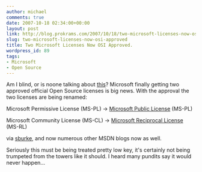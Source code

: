 ```yaml
---
author: michael
comments: true
date: 2007-10-18 02:34:00+00:00
layout: post
link: http://blog.prokrams.com/2007/10/18/two-microsoft-licenses-now-osi-approved/
slug: two-microsoft-licenses-now-osi-approved
title: Two Microsoft Licenses Now OSI Approved.
wordpress_id: 89
tags:
- Microsoft
- Open Source
---
```


Am I blind, or is noone talking about [this](http://opensource.org/node/207)? Microsoft finally getting two approved official Open Source licenses is big news. With the approval the two licenses are being renamed:

Microsoft Permissive License (MS-PL) -> [Microsoft Public License](http://www.microsoft.com/resources/sharedsource/licensingbasics/publiclicense.mspx) (MS-PL) 

Microsoft Community License (MS-CL) -> [Microsoft Reciprocal License](http://www.microsoft.com/resources/sharedsource/licensingbasics/reciprocallicense.mspx) (MS-RL) 

via [sburke](http://blogs.msdn.com/sburke/archive/2007/10/17/osi-approves-microsoft-shared-source-licenses.aspx), and now numerous other MSDN blogs now as well.

Seriously this must be being treated pretty low key, it's certainly not being trumpeted from the towers like it should. I heard many pundits say it would never happen...
